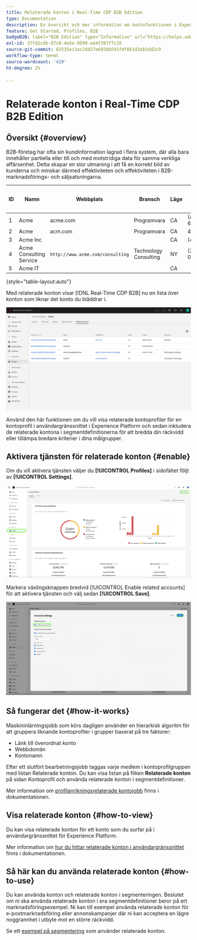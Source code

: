 ```yaml
---
title: Relaterade konton i Real-Time CDP B2B Edition
type: Documentation
description: En översikt och mer information om kontofunktionen i Experience Platform Real-Time CDP B2B.
feature: Get Started, Profiles, B2B
badgeB2B: label="B2B Edition" type="Informative" url="https://helpx.adobe.com/se/legal/product-descriptions/real-time-customer-data-platform-b2b-edition-prime-and-ultimate-packages.html newtab=true"
exl-id: 37fd2cdb-87c0-4e5e-9599-ad4f397f7c28
source-git-commit: 82535ec3ac2dd27e685bb591fdf661d3ab5dd2c9
workflow-type: tm+mt
source-wordcount: '429'
ht-degree: 2%

---
```


# Relaterade konton i Real-Time CDP B2B Edition

## Översikt {#overview}

B2B-företag har ofta sin kundinformation lagrad i flera system, där alla bara innehåller partiella eller till och med motstridiga data för samma verkliga affärsenhet. Detta skapar en stor utmaning i att få en korrekt bild av kunderna och minskar därmed effektiviteten och effektiviteten i B2B-marknadsförings- och säljsatsningarna.

| ID | Namn | Webbplats | Bransch | Läge | Telefon | Har öppen affärsmöjlighet med belopp > `$1 million` |
|---|---|---|---|---|---|---|
| 1 | Acme | acme.com | Programvara | CA | (408)536-6000 |   |
| 2 | Acme | acm.com | Programvara | CA | 4085366000 | x |
| 3 | Acme Inc |   |   | CA | (408)5366000 |   |
| 4 | Acme Consulting Service | `http://www.acme.com/consulting` | Technology Consulting | NY | (212)471-0904 | x |
| 5 | Acme IT |   |   | CA |   |   |

{style="table-layout:auto"}

Med relaterade konton visar [!DNL Real-Time CDP B2B] nu en lista över konton som liknar det konto du bläddrar i.

![Skärm med relaterade konton i användargränssnittet för Experience Platform.](/help/rtcdp/b2b-ai-ml-services/assets/related-accounts-in-ui.png)

Använd den här funktionen om du vill visa relaterade kontoprofiler för en kontoprofil i användargränssnittet i Experience Platform och sedan inkludera de relaterade kontona i segmentdefinitionerna för att bredda din räckvidd eller tillämpa bredare kriterier i dina målgrupper.

## Aktivera tjänsten för relaterade konton {#enable}

Om du vill aktivera tjänsten väljer du **[!UICONTROL Profiles]** i sidofältet följt av **[!UICONTROL Settings]**.

![Användargränssnittet för Experience Platform markerar profiler och inställningar.](../assets/../b2b-ai-ml-services/assets/related-account-settings.png)

Markera växlingsknappen bredvid [!UICONTROL Enable related accounts] för att aktivera tjänsten och välj sedan **[!UICONTROL Save]**.

![Skärmen Kontoinställningar visar växlingen och sparandet.](../assets/../b2b-ai-ml-services/assets/related-account-toggle.png)

## Så fungerar det {#how-it-works}

Maskininlärningsjobb som körs dagligen använder en hierarkisk algoritm för att gruppera liknande kontoprofiler i grupper baserat på tre faktorer:

* Länk till överordnat konto
* Webbdomän
* Kontonamn

Efter ett slutfört bearbetningsjobb taggas varje medlem i kontoprofilgruppen med listan Relaterade konton. Du kan visa listan på fliken **Relaterade konton** på sidan Kontoprofil och använda relaterade konton i segmentdefinitioner.

Mer information om [profilanrikningsrelaterade kontojobb](/help/dataflows/ui/b2b/monitor-profile-enrichment.md) finns i dokumentationen.

## Visa relaterade konton {#how-to-view}

Du kan visa relaterade konton för ett konto som du surfar på i användargränssnittet för Experience Platform.

Mer information om [hur du hittar relaterade konton i användargränssnittet](/help/rtcdp/accounts/account-profile-ui-guide.md#related-accounts-tab) finns i dokumentationen.

## Så här kan du använda relaterade konton {#how-to-use}

Du kan använda konton och relaterade konton i segmenteringen. Beslutet om ni ska använda relaterade konton i era segmentdefinitioner beror på ert marknadsföringsexempel. Ni kan till exempel använda relaterade konton för e-postmarknadsföring eller annonskampanjer där ni kan acceptera en lägre noggrannhet i utbyte mot en större räckvidd.

Se ett [exempel på segmentering](/help/rtcdp/segmentation/b2b.md#related-accounts) som använder relaterade konton.
